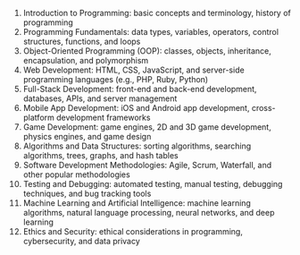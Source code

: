 1.  Introduction to Programming: basic concepts and terminology, history of programming
2.  Programming Fundamentals: data types, variables, operators, control structures, functions, and loops
3.  Object-Oriented Programming (OOP): classes, objects, inheritance, encapsulation, and polymorphism
4.  Web Development: HTML, CSS, JavaScript, and server-side programming languages (e.g., PHP, Ruby, Python)
5.  Full-Stack Development: front-end and back-end development, databases, APIs, and server management
6.  Mobile App Development: iOS and Android app development, cross-platform development frameworks
7.  Game Development: game engines, 2D and 3D game development, physics engines, and game design
8.  Algorithms and Data Structures: sorting algorithms, searching algorithms, trees, graphs, and hash tables
9.  Software Development Methodologies: Agile, Scrum, Waterfall, and other popular methodologies
10.  Testing and Debugging: automated testing, manual testing, debugging techniques, and bug tracking tools
11.  Machine Learning and Artificial Intelligence: machine learning algorithms, natural language processing, neural networks, and deep learning
12.  Ethics and Security: ethical considerations in programming, cybersecurity, and data privacy